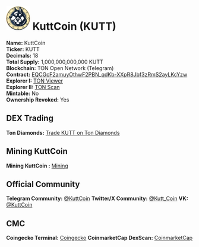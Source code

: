 # ![KuttCoin Logo](https://github.com/kuttcoin/logo_kutt/blob/main/kutt64x64.png) KuttCoin (KUTT)

**Name:** KuttCoin  
**Ticker:** KUTT  
**Decimals:** 18  
**Total Supply:** 1,000,000,000,000 KUTT  
**Blockchain:** TON Open Network (Telegram)  
**Contract:** [EQCGcF2amuyOthwF2PBN_qdKb-XXpR8Jbf3zRmS2ayLKcYzw](https://tonviewer.com/EQCGcF2amuyOthwF2PBN_qdKb-XXpR8Jbf3zRmS2ayLKcYzw)  
**Explorer I:** [TON Viewer](https://tonviewer.com/EQCGcF2amuyOthwF2PBN_qdKb-XXpR8Jbf3zRmS2ayLKcYzw)  
**Explorer II:** [TON Scan](https://tonscan.org/jetton/EQCGcF2amuyOthwF2PBN_qdKb-XXpR8Jbf3zRmS2ayLKcYzw)  
**Mintable:** No  
**Ownership Revoked:** Yes

## DEX Trading

**Ton Diamonds:** [Trade KUTT on Ton Diamonds](https://ton.diamonds/dex/swap?ref=EQDCH6vT0MvVp0bBYNjoONpkgb51NMPNOJXFQWG54XoIAs5Y&inputToken=TON&outputToken=EQCGcF2amuyOthwF2PBN_qdKb-XXpR8Jbf3zRmS2ayLKcYzw)

## Mining KuttCoin

**Mining KuttCoin :** [Mining](https://kuttcoin.com)

## Official Community

**Telegram Community:** [@KuttCoin](https://t.me/KuttCoin)
**Twitter/X Community:** [@Kutt_Coin](https://x.com/Kutt_Coin)
**VK:** [@KuttCoin](https://vk.com/KuttCoin)
## CMC

**Coingecko Terminal:** [Coingecko](https://www.geckoterminal.com/ton/pools/EQBUednBQrxlY_J-udO3PhUdlP1VMv5YSyYVHQMt_VCsMEVr)
**CoinmarketCap DexScan:** [CoinmarketCap](https://coinmarketcap.com/dexscan/ton/EQBUednBQrxlY_J-udO3PhUdlP1VMv5YSyYVHQMt_VCsMEVr/)

